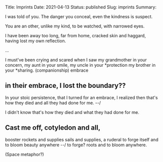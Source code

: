 Title: Imprints
Date: 2021-04-13
Status: published
Slug: imprints
Summary: 

<div class="post-poem">
I was told of you.
The danger you conceal,
even the kindness 
is suspect.

You are an other,
unlike my kind,
to be watched,
with narrowed eyes.

I have been away too long,
far from home,
cracked skin and haggard,
having lost 
my own reflection.

...

I must've been crying
and scared
when I saw
my grandmother in your concern,
my aunt in your smile,
my uncle in your *protection 
my brother in your *sharing. (companionship) embrace


in their embrace,
I lost the boundary??
---
In your stoic persistence,
that I turned 
for an embrace,
I realized then
that's how they died
and all
they had done for me.
--/

I didn't know
that's how they died
and what
they had done for me.

Cast me off,
cotyledon and all,
---
booster rockets and supplies
sails and supplies,
a ruderal
to forge itself
and 
to bloom beauty
anywhere
--/
to forge? roots
and
to bloom
anywhere.

(Space metaphor?)
</div>
